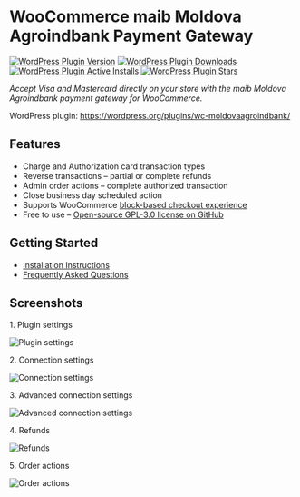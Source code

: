 # WooCommerce maib Moldova Agroindbank Payment Gateway

[![WordPress Plugin Version](https://img.shields.io/wordpress/plugin/v/wc-moldovaagroindbank?logo=wordpress)](https://wordpress.org/plugins/wc-moldovaagroindbank/)
[![WordPress Plugin Downloads](https://img.shields.io/wordpress/plugin/dt/wc-moldovaagroindbank?logo=wordpress)](https://wordpress.org/plugins/wc-moldovaagroindbank/advanced/)
[![WordPress Plugin Active Installs](https://img.shields.io/wordpress/plugin/installs/wc-moldovaagroindbank?logo=wordpress)](https://wordpress.org/plugins/wc-moldovaagroindbank/advanced/)
[![WordPress Plugin Stars](https://img.shields.io/wordpress/plugin/stars/wc-moldovaagroindbank?logo=wordpress)](https://wordpress.org/support/plugin/wc-moldovaagroindbank/reviews/)

_Accept Visa and Mastercard directly on your store with the maib Moldova Agroindbank payment gateway for WooCommerce._

WordPress plugin: https://wordpress.org/plugins/wc-moldovaagroindbank/

## Features

* Charge and Authorization card transaction types
* Reverse transactions – partial or complete refunds
* Admin order actions – complete authorized transaction
* Close business day scheduled action
* Supports WooCommerce [block-based checkout experience](https://woo.com/checkout-blocks/)
* Free to use – [Open-source GPL-3.0 license on GitHub](https://github.com/alexminza/wc-moldovaagroindbank)

## Getting Started

* [Installation Instructions](https://wordpress.org/plugins/wc-moldovaagroindbank/installation/)
* [Frequently Asked Questions](https://wordpress.org/plugins/wc-moldovaagroindbank/faq/)

## Screenshots

1\. Plugin settings

![Plugin settings](./.wordpress-org/screenshot-1.png)

2\. Connection settings

![Connection settings](./.wordpress-org/screenshot-2.png)

3\. Advanced connection settings

![Advanced connection settings](./.wordpress-org/screenshot-3.png)

4\. Refunds

![Refunds](./.wordpress-org/screenshot-4.png)

5\. Order actions

![Order actions](./.wordpress-org/screenshot-5.png)
